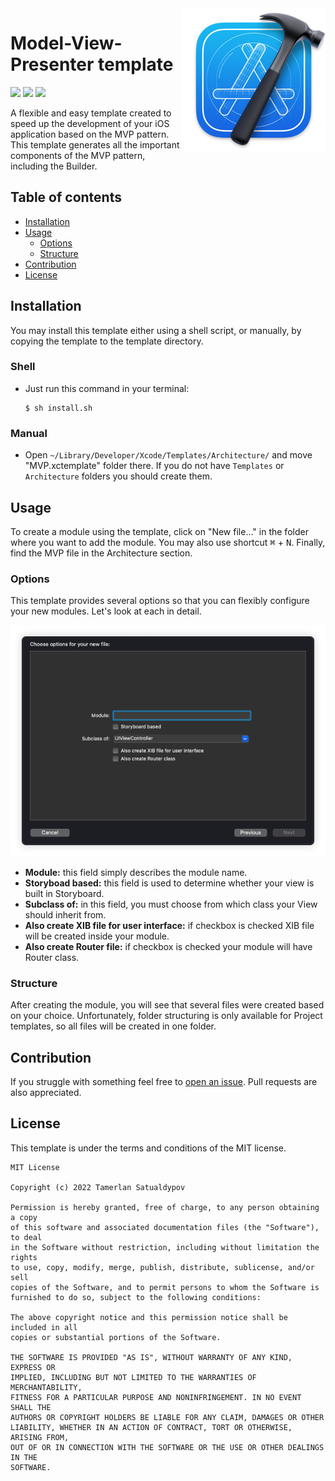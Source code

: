 <img align="right" src="https://github.com/onl1ner/onl1ner/blob/master/Resources/ios-mvp-template/Xcode.png?raw=true" width="230"/>

<p><h1 align="left">Model-View-Presenter template</h1></p>

![](https://img.shields.io/badge/platform-iOS-lightgrey)
![](https://img.shields.io/github/license/onl1ner/ios-mvp-template)
![](https://img.shields.io/badge/Swift-5-orange?logo=Swift&logoColor=white)

A flexible and easy template created to speed up the development of your iOS application based on the MVP pattern. This template generates all the important components of the MVP pattern, including the Builder. 

## Table of contents

* [Installation](#installation)
* [Usage](#usage)
    * [Options](#options)
    * [Structure](#structure)
* [Contribution](#contribution)
* [License](#license)

## Installation

You may install this template either using a shell script, or manually, by copying the template to the template directory.

### Shell

- Just run this command in your terminal:

    ```shell
    $ sh install.sh
    ```
    
### Manual

- Open ```~/Library/Developer/Xcode/Templates/Architecture/``` and move "MVP.xctemplate" folder there. If you do not have ```Templates``` or ```Architecture``` folders you should create them.

## Usage

To create a module using the template, click on "New file..." in the folder where you want to add the module. You may also use shortcut <kbd>⌘</kbd> + <kbd>N</kbd>. Finally, find the MVP file in the Architecture section.

### Options

This template provides several options so that you can flexibly configure your new modules. Let's look at each in detail.

<p align="center">
  <img src="https://github.com/onl1ner/onl1ner/blob/master/Resources/ios-mvp-template/Options.png?raw=true"/>
</p>

- **Module:** this field simply describes the module name.
- **Storyboad based:** this field is used to determine whether your view is built in Storyboard.
- **Subclass of:** in this field, you must choose from which class your View should inherit from.
- **Also create XIB file for user interface:** if checkbox is checked XIB file will be created inside your module.
- **Also create Router file:** if checkbox is checked your module will have Router class.

### Structure

After creating the module, you will see that several files were created based on your choice. Unfortunately, folder structuring is only available for Project templates, so all files will be created in one folder.

## Contribution

If you struggle with something feel free to [open an issue](https://github.com/onl1ner/ios-mvp-template/issues/new). Pull requests are also appreciated.

## License
This template is under the terms and conditions of the MIT license.

```
MIT License

Copyright (c) 2022 Tamerlan Satualdypov

Permission is hereby granted, free of charge, to any person obtaining a copy
of this software and associated documentation files (the "Software"), to deal
in the Software without restriction, including without limitation the rights
to use, copy, modify, merge, publish, distribute, sublicense, and/or sell
copies of the Software, and to permit persons to whom the Software is
furnished to do so, subject to the following conditions:

The above copyright notice and this permission notice shall be included in all
copies or substantial portions of the Software.

THE SOFTWARE IS PROVIDED "AS IS", WITHOUT WARRANTY OF ANY KIND, EXPRESS OR
IMPLIED, INCLUDING BUT NOT LIMITED TO THE WARRANTIES OF MERCHANTABILITY,
FITNESS FOR A PARTICULAR PURPOSE AND NONINFRINGEMENT. IN NO EVENT SHALL THE
AUTHORS OR COPYRIGHT HOLDERS BE LIABLE FOR ANY CLAIM, DAMAGES OR OTHER
LIABILITY, WHETHER IN AN ACTION OF CONTRACT, TORT OR OTHERWISE, ARISING FROM,
OUT OF OR IN CONNECTION WITH THE SOFTWARE OR THE USE OR OTHER DEALINGS IN THE
SOFTWARE.
```

